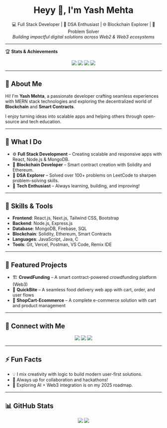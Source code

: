 <h1 align="center">Heyy 👋, I'm Yash Mehta</h1>

<p align="center">
  💻 Full Stack Developer | 🧠 DSA Enthusiast | 🌐 Blockchain Explorer | 🎯 Problem Solver <br/>
  <em>Building impactful digital solutions across Web2 & Web3 ecosystems</em>
</p>

---

🏆 **Stats & Achievements**
<p align="center">
  <img src="https://img.shields.io/badge/Repositories-45-success?style=for-the-badge"/>
  <img src="https://img.shields.io/badge/Commits-1000+-blueviolet?style=for-the-badge"/>
  <img src="https://img.shields.io/badge/LeetCode-100%2B%20problems-orange?style=for-the-badge"/>
  <img src="https://img.shields.io/badge/Web3-Exploring-lightgrey?style=for-the-badge"/>
</p>

---

## 🚀 About Me
Hi! I'm **Yash Mehta**, a passionate developer crafting seamless experiences with MERN stack technologies and exploring the decentralized world of **Blockchain** and **Smart Contracts**.

I enjoy turning ideas into scalable apps and helping others through open-source and tech education.

---

## 🧩 What I Do

- ⚙️ **Full Stack Development** – Creating scalable and responsive apps with React, Node.js & MongoDB.
- 🔐 **Blockchain Developer** – Smart contract creation with Solidity and Ethereum.
- 🔧 **DSA Explorer** – Solved over 100+ problems on LeetCode to sharpen problem-solving skills.
- 🎯 **Tech Enthusiast** – Always learning, building, and improving!

---

## 🧠 Skills & Tools

- **Frontend**: React.js, Next.js, Tailwind CSS, Bootstrap  
- **Backend**: Node.js, Express.js  
- **Database**: MongoDB, Firebase, SQL  
- **Blockchain**: Solidity, Ethereum, Smart Contracts  
- **Languages**: JavaScript, Java, C  
- **Tools**: Git, Vercel, Postman, VS Code, Remix IDE

---

## 📌 Featured Projects

- 🏗️ **CrowdFunding** – A smart contract-powered crowdfunding platform (Web3)
- 🍔 **QuickBite** – A seamless food delivery web app with cart, order, and user flows
- 🛒 **ShopCart-Ecommerce** – A complete e-commerce solution with cart and product management

---

## 🔗 Connect with Me

<p align="center">
  <a href="https://my-portfolio-kappa-roan-96.vercel.app"><img src="https://img.shields.io/badge/Portfolio-Visit-informational?style=for-the-badge&logo=vercel" /></a>
  <a href="https://instagram.com/yashmehta2004"><img src="https://img.shields.io/badge/Instagram-Follow-critical?style=for-the-badge&logo=instagram" /></a>
  <a href="https://github.com/yashmehta2004"><img src="https://img.shields.io/badge/GitHub-Follow-success?style=for-the-badge&logo=github" /></a>
</p>

---

## ⚡ Fun Facts

- 💡 I mix creativity with logic to build modern user-first solutions.
- 🤝 Always up for collaboration and hackathons!
- 🧪 Exploring AI + Web3 integration is on my 2025 roadmap.

---

## 📊 GitHub Stats

<p align="center">
  <img src="https://github-readme-stats.vercel.app/api?username=yashmehta2004&show_icons=true&theme=radical" />
  <img src="https://github-readme-streak-stats.herokuapp.com?user=yashmehta2004&theme=radical&date_format=M%20j%5B%2C%20Y%5D" />
</p>
